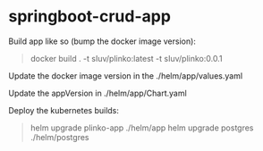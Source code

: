 # springboot-crud-app

Build app like so (bump the docker image version):

> docker build . -t sIuv/plinko:latest -t sIuv/plinko:0.0.1

Update the docker image version in the ./helm/app/values.yaml

Update the appVersion in ./helm/app/Chart.yaml

Deploy the kubernetes builds:

> helm upgrade plinko-app ./helm/app
> helm upgrade postgres ./helm/postgres
